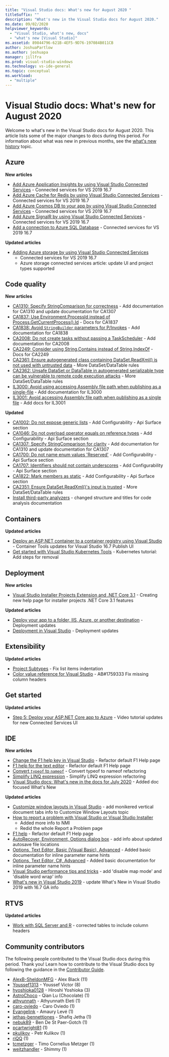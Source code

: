 ```yaml
---
title: "Visual Studio docs: What's new for August 2020 "
titleSuffix: ""
description: "What's new in the Visual Studio docs for August 2020."
ms.date: 09/02/2020
helpviewer_keywords:
  - "Visual Studio, what's new, docs"
  - "what's new [Visual Studio]"
ms.assetid: 89844796-621B-4EF5-9D76-197084B011CB
author: JoshuaPartlow
ms.author: joshuapa
manager: jillfra
ms.prod: visual-studio-windows
ms.technology: vs-ide-general
ms.topic: conceptual
ms.workload:
  - "multiple"
---
```


# Visual Studio docs: What's new for August 2020

Welcome to what's new in the Visual Studio docs for August 2020. This article lists some of the major changes to docs during this period. For information about what was new in previous months, see the [what's new history](whats-new-visual-studio-docs-history.md) topic.

## Azure

**New articles**

- [Add Azure Application Insights by using Visual Studio Connected Services](/visualstudio/azure/azure-app-insights-add-connected-service) - Connected services for VS 2019 16.7
- [Add Azure Cache for Redis by using Visual Studio Connected Services](/visualstudio/azure/azure-cache-for-redis-add-connected-service) - Connected services for VS 2019 16.7
- [Add Azure Cosmos DB to your app by using Visual Studio Connected Services](/visualstudio/azure/azure-cosmosdb-add-connected-service) - Connected services for VS 2019 16.7
- [Add Azure SignalR by using Visual Studio Connected Services](/visualstudio/azure/azure-signalr-add-connected-service) - Connected services for VS 2019 16.7
- [Add a connection to Azure SQL Database](/visualstudio/azure/azure-sql-database-add-connected-service) - Connected services for VS 2019 16.7

**Updated articles**

- [Adding Azure storage by using Visual Studio Connected Services](/visualstudio/azure/vs-azure-tools-connected-services-storage)
  - Connected services for VS 2019 16.7
  - Azure storage connected services article: update UI and project types supported

## Code quality

**New articles**

- [CA1310: Specify StringComparison for correctness](/visualstudio/code-quality/ca1310) - Add documentation for CA1310 and update documentation for CA1307
- [CA1837: Use Environment.ProcessId instead of Process.GetCurrentProcess().Id](/visualstudio/code-quality/ca1837) - Docs for CA1837
- [CA1838: Avoid `StringBuilder` parameters for P/Invokes](/visualstudio/code-quality/ca1838) - Add documentation for CA1838
- [CA2008: Do not create tasks without passing a TaskScheduler](/visualstudio/code-quality/ca2008) - Add documentation for CA2008
- [CA2249: Consider using String.Contains instead of String.IndexOf](/visualstudio/code-quality/ca2249) - Docs for CA2249
- [CA2361: Ensure autogenerated class containing DataSet.ReadXml() is not used with untrusted data](/visualstudio/code-quality/ca2361) - More DataSet/DataTable rules
- [CA2362: Unsafe DataSet or DataTable in autogenerated serializable type can be vulnerable to remote code execution attacks](/visualstudio/code-quality/ca2362) - More DataSet/DataTable rules
- [IL3000: Avoid using accessing Assembly file path when publishing as a single-file](/visualstudio/code-quality/il3000) - Add documentation for IL3000
- [IL3001: Avoid accessing Assembly file path when publishing as a single file](/visualstudio/code-quality/il3001) - Add docs for IL3001

**Updated**

- [CA1002: Do not expose generic lists](/visualstudio/code-quality/ca1002) - Add Configurability - Api Surface section
- [CA1046: Do not overload operator equals on reference types](/visualstudio/code-quality/ca1046) - Add Configurability - Api Surface section
- [CA1307: Specify StringComparison for clarity](/visualstudio/code-quality/ca1307) - Add documentation for CA1310 and update documentation for CA1307
- [CA1700: Do not name enum values &#39;Reserved&#39;](/visualstudio/code-quality/ca1700) - Add Configurability - Api Surface section
- [CA1707: Identifiers should not contain underscores](/visualstudio/code-quality/ca1707) - Add Configurability - Api Surface section
- [CA1822: Mark members as static](/visualstudio/code-quality/ca1822) - Add Configurability - Api Surface section
- [CA2351: Ensure DataSet.ReadXml()'s input is trusted](/visualstudio/code-quality/ca2351) - More DataSet/DataTable rules
- [Install third-party analyzers](/visualstudio/code-quality/install-roslyn-analyzers) - changed structure and titles for code analysis documentation

## Containers

**Updated articles**

- [Deploy an ASP.NET container to a container registry using Visual Studio](/visualstudio/containers/hosting-web-apps-in-docker) - Container Tools updates for Visual Studio 16.7 Publish UI
- [Get started with Visual Studio Kubernetes Tools](/visualstudio/containers/tutorial-kubernetes-tools) - Kubernetes tutorial: Add steps for removal

## Deployment

**New articles**

- [Visual Studio Installer Projects Extension and .NET Core 3.1](/visualstudio/deployment/installer-projects-net-core) - Creating new help page for installer projects .NET Core 3.1 features

**Updated articles**

- [Deploy your app to a folder, IIS, Azure, or another destination](/visualstudio/deployment/deploying-applications-services-and-components-resources) - Deployment updates
- [Deployment in Visual Studio](/visualstudio/deployment/index) - Deployment updates

## Extensibility

**Updated articles**
- [Project Subtypes](/visualstudio/extensibility/internals/project-subtypes) - Fix list items indentation
- [Color value reference for Visual Studio](/visualstudio/extensibility/ux-guidelines/color-value-reference-for-visual-studio) - AB#1759333 Fix missing column headers

## Get started

**Updated articles**

- [Step 5: Deploy your ASP.NET Core app to Azure](/visualstudio/get-started/csharp/tutorial-aspnet-core-ef-step-05) - Video tutorial updates for new Connected Services UI

## IDE

**New articles**

- [Change the F1 help key in Visual Studio](/visualstudio/ide/not-in-toc/change-f1-help-key) - Refactor default F1 Help page
- [F1 help for the text editor](/visualstudio/ide/not-in-toc/default-f1-text-editor) - Refactor default F1 Help page
- [Convert `typeof` to `nameof`](/visualstudio/ide/reference/convert-typeof-to-nameof) - Convert typeof to nameof refactoring
- [Simplify LINQ expression](/visualstudio/ide/reference/simplify-linq-expression) - Simplify LINQ expression refactoring
- [Visual Studio docs: What's new in the docs for July 2020](/visualstudio/ide/whats-new-visual-studio-docs) - Added doc focused What's New

**Updated articles**

- [Customize window layouts in Visual Studio](/visualstudio/ide/customizing-window-layouts-in-visual-studio) - add monikered vertical document tabs info to Customize Window Layouts topic
- [How to report a problem with Visual Studio or Visual Studio Installer](/visualstudio/ide/how-to-report-a-problem-with-visual-studio)
  - Added more info to NMI
  - Redid the whole Report a Problem page
- [F1 help](/visualstudio/ide/not-in-toc/default) - Refactor default F1 Help page
- [AutoRecover, Environment, Options dialog box](/visualstudio/ide/reference/autorecover-environment-options-dialog-box) - add info about updated autosave file locations
- [Options, Text Editor, Basic (Visual Basic), Advanced](/visualstudio/ide/reference/options-text-editor-basic-visual-basic) - Added basic documentation for inline parameter name hints
- [Options, Text Editor, C#, Advanced](/visualstudio/ide/reference/options-text-editor-csharp-advanced) - Added basic documentation for inline parameter name hints
- [Visual Studio performance tips and tricks](/visualstudio/ide/visual-studio-performance-tips-and-tricks) - add 'disable map mode' and 'disable word wrap' info
- [What's new in Visual Studio 2019](/visualstudio/ide/whats-new-visual-studio-2019) - update What's New in Visual Studio 2019 with 16.7 GA info

## RTVS

**Updated articles**

- [Work with SQL Server and R](/visualstudio/rtvs/integrating-sql-server-with-r) - corrected tables to include column headers

## Community contributors

The following people contributed to the Visual Studio docs during this period. Thank you! Learn how to contribute to the Visual Studio docs by following the guidance in the [Contributor Guide](https://docs.microsoft.com/contribute/).

- [AlexB-SheldonMFG](https://github.com/AlexB-SheldonMFG) - Alex Black (11)
- [Youssef1313](https://github.com/Youssef1313) - Youssef Victor (8)
- [hyoshioka0128](https://github.com/hyoshioka0128) - Hiroshi Yoshioka (3)
- [AstroChoco](https://github.com/AstroChoco) - Qian Lu (Chocolate) (1)
- [athyunnath](https://github.com/athyunnath) - Athyunnath Eleti (1)
- [caro-oviedo](https://github.com/caro-oviedo) - Caro Oviedo  (1)
- [Evangelink](https://github.com/Evangelink) - Amaury Levé (1)
- [jethas-bennettjones](https://github.com/jethas-bennettjones) - Shafiq Jetha (1)
- [nebuk89](https://github.com/nebuk89) - Ben De St Paer-Gotch (1)
- [pcartwright81](https://github.com/pcartwright81) (1)
- [pkulikov](https://github.com/pkulikov) - Petr Kulikov (1)
- [riQQ](https://github.com/riQQ) (1)
- [tcmetzger](https://github.com/tcmetzger) - Timo Cornelius Metzger (1)
- [weitzhandler](https://github.com/weitzhandler) - Shimmy (1)